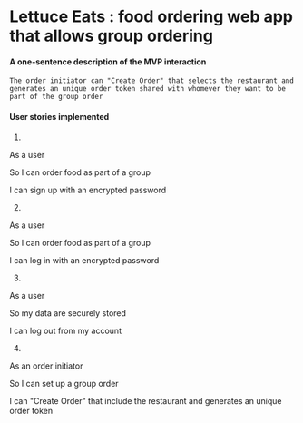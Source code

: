 # Lettuce Eats : food ordering web app that allows group ordering

#### A one-sentence description of the MVP interaction
    The order initiator can "Create Order" that selects the restaurant and generates an unique order token shared with whomever they want to be part of the group order

#### User stories implemented
1. 

As a user

So I can order food as part of a group

I can sign up with an encrypted password

2.

As a user

So I can order food as part of a group

I can log in with an encrypted password


3. 

As a user

So my data are securely stored

I can log out from my account


4. 

As an order initiator

So I can set up a group order

I can "Create Order" that include the restaurant and generates an unique order token
